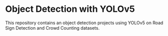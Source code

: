# Object Detection with YOLOv5
This repository contains an object detection projects using YOLOv5 on Road Sign Detection and Crowd Counting datasets.
